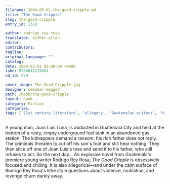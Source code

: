 ```yaml
---
filename: 2004-05-01-the-good-cripple.md
title: "The Good Cripple"
slug: the-good-cripple
entry_id: 1328

author: rodrigo-rey-rosa
translator: esther-allen
editor: 
contributors: 
tagline: 
original_language: ""
catalog: 
date: 2004-05-01 00:00:00 +0000 
isbn: 9780811215664
nd_id: 979

cover_image: The_Good_Cripple.jpg
designer: semadar-megged
path: /book/the-good-cripple
layout: book
category: Fiction
categories: 
tags: ['21st century literature', 'allegory', 'Guatemalan writers', 'kidnapping', 'Latin American literature', 'Spanish Fiction', 'Spanish-language fiction']
---
```

A young man, Juan Luis Luna, is abducted in Guatemala City and held at the bottom of a rusty, empty underground fuel tank in an abandoned gas station. The kidnappers demand a ransom; his rich father does not reply. The criminals threaten to cut off his son's foot and still hear nothing. They then slice off one of Juan Luis's toes and send it to his father, who still refuses to act. So the next day... An explosive novel from Guatemala's premiere young writer Rodrigo Rey Rosa, *The Good Cripple* is obsessively focused and chilling. It is also allegorical––and under the calm surface of Rodrigo Rey Rosa's lithe style questions about violence, mutilation, and revenge churn darkly away.





